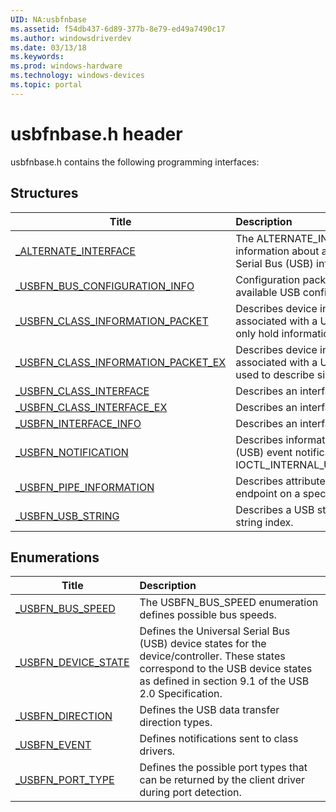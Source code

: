 ```yaml
---
UID: NA:usbfnbase
ms.assetid: f54db437-6d89-377b-8e79-ed49a7490c17
ms.author: windowsdriverdev
ms.date: 03/13/18
ms.keywords: 
ms.prod: windows-hardware
ms.technology: windows-devices
ms.topic: portal
---
```


# usbfnbase.h header



usbfnbase.h contains the following programming interfaces:







## Structures
| Title | Description |
| ---- |:---- |
| [_ALTERNATE_INTERFACE](ns-usbfnbase-_alternate_interface.md) | The ALTERNATE_INTERFACE structure provides information about alternate settings for a Universal Serial Bus (USB) interface. |
| [_USBFN_BUS_CONFIGURATION_INFO](ns-usbfnbase-_usbfn_bus_configuration_info.md) | Configuration packet that stores information about an available USB configuration. |
| [_USBFN_CLASS_INFORMATION_PACKET](ns-usbfnbase-_usbfn_class_information_packet.md) | Describes device interface class information associated with a USB interface. This structure can only hold information about a single function interface. |
| [_USBFN_CLASS_INFORMATION_PACKET_EX](ns-usbfnbase-_usbfn_class_information_packet_ex.md) | Describes device interface class information associated with a USB interface. This structure can be used to describe single and multi-interface functions. |
| [_USBFN_CLASS_INTERFACE](ns-usbfnbase-_usbfn_class_interface.md) | Describes an interface and its endpoints. |
| [_USBFN_CLASS_INTERFACE_EX](ns-usbfnbase-_usbfn_class_interface_ex.md) | Describes an interface and its endpoints. |
| [_USBFN_INTERFACE_INFO](ns-usbfnbase-_usbfn_interface_info.md) | Describes an interface and its endpoints. |
| [_USBFN_NOTIFICATION](ns-usbfnbase-_usbfn_notification.md) | Describes information about a Universal Serial Bus (USB) event notification that was received by using IOCTL_INTERNAL_USBFN_BUS_EVENT_NOTIFICATION. |
| [_USBFN_PIPE_INFORMATION](ns-usbfnbase-_usbfn_pipe_information.md) | Describes attributes of a pipe associated with an endpoint on a specific interface. |
| [_USBFN_USB_STRING](ns-usbfnbase-_usbfn_usb_string.md) | Describes a USB string descriptor and the associated string index. |


## Enumerations
| Title | Description |
| ---- |:---- |
| [_USBFN_BUS_SPEED](ne-usbfnbase-_usbfn_bus_speed.md) | The USBFN_BUS_SPEED enumeration defines possible bus speeds. |
| [_USBFN_DEVICE_STATE](ne-usbfnbase-_usbfn_device_state.md) | Defines the Universal Serial Bus (USB) device states for the device/controller. These states correspond to the USB device states as defined in section 9.1 of the USB 2.0 Specification. |
| [_USBFN_DIRECTION](ne-usbfnbase-_usbfn_direction.md) | Defines the USB data transfer direction types. |
| [_USBFN_EVENT](ne-usbfnbase-_usbfn_event.md) | Defines notifications sent to class drivers. |
| [_USBFN_PORT_TYPE](ne-usbfnbase-_usbfn_port_type.md) | Defines the possible port types that can be returned by the client driver during port detection. |